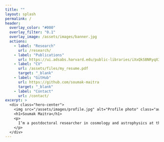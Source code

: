 ```yaml
---
title: ""
layout: splash
permalink: /
header:
  overlay_color: "#000"
  overlay_filter: "0.1"
  overlay_image: /assets/images/banner.jpg
  actions:
    - label: "Research"
      url: /research/
    - label: "Publications"
      url: https://ui.adsabs.harvard.edu/public-libraries/iXxQkSBNRyqX3YxHeLm5JQ
    - label: "CV"
      url: /assets/files/my_resume.pdf
      target: "_blank"
    - label: "GitHub"
      url: https://github.com/soumak-maitra
      target: "_blank"
    - label: "Contact"
      url: /contact/
excerpt: >
  <div class="hero-center">
    <img src="/assets/images/profile.jpg" alt="Profile photo" class="author__avatar" />
    <h1>Soumak Maitra</h1>
    <p>
      I’m a postdoctoral researcher in cosmology and astrophysics at the Department of Theoretical Physics, *Tata Institute of Fundamental Research (TIFR)*, Mumbai. I completed my Ph.D. at the *Inter-University Centre for Astronomy and Astrophysics (IUCAA)*, Pune, and previously held a postdoctoral position at the *Istituto Nazionale di Astrofisica – Osservatorio Astronomico di Trieste (INAF–OATs)*, Italy. I’m broadly interested in the large-scale structure of the Universe and its early evolution, including the Epoch of Reionization.
    </p>
  </div>
---
```

